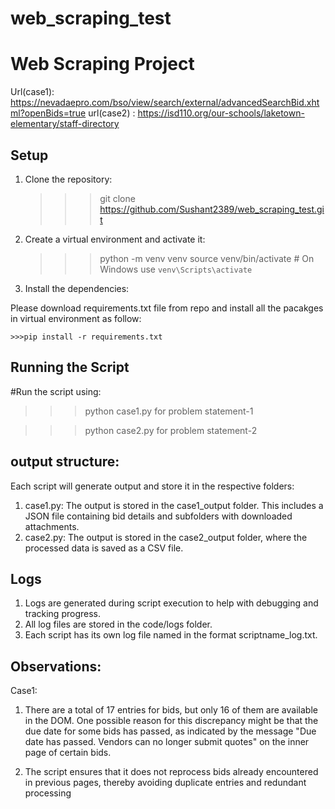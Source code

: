 # web_scraping_test

# Web Scraping Project

Url(case1):  https://nevadaepro.com/bso/view/search/external/advancedSearchBid.xhtml?openBids=true
url(case2)  : https://isd110.org/our-schools/laketown-elementary/staff-directory


## Setup

1. Clone the repository:
  
    >>>git clone https://github.com/Sushant2389/web_scraping_test.git


2. Create a virtual environment and activate it:
  
    >>>python -m venv venv
    >>>source venv/bin/activate  # On Windows use `venv\Scripts\activate`
    

3. Install the dependencies:

  Please download requirements.txt file from repo  and install all the pacakges in virtual environment as follow:

    >>>pip install -r requirements.txt
  

## Running the Script

#Run the script using:

>>>python case1.py for problem statement-1


>>> python case2.py for problem statement-2

## output structure:

Each script will generate output and store it in the respective folders:

1. case1.py: The output is stored in the case1_output folder. This includes a JSON file containing bid details and subfolders with downloaded attachments.
2. case2.py: The output is stored in the case2_output folder, where the processed data is saved as a CSV file.

## Logs
1. Logs are generated during script execution to help with debugging and tracking progress. 
2. All log files are stored in the code/logs folder. 
3. Each script has its own log file named in the format scriptname_log.txt.


## Observations:
Case1:

1. There are a total of 17 entries for bids, but only 16 of them are available in the DOM. One possible reason for this discrepancy might be that the due date for some bids has passed, as indicated by the message "Due date has passed. Vendors can no longer submit quotes" on the inner page of certain bids.

2. The script ensures that it does not reprocess bids already encountered in previous pages, thereby avoiding duplicate entries and redundant processing